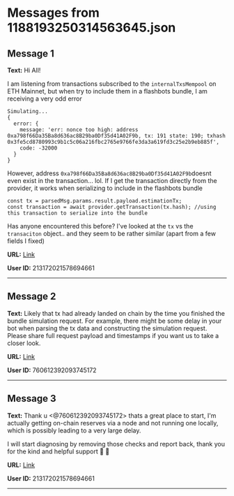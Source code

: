 # Messages from 1188193250314563645.json

## Message 1

**Text:** Hi All! 

I am listening from transactions subscribed to the `internalTxsMempool` on ETH Mainnet, but when try to include them in a flashbots bundle, I am receiving a very odd error 

```
Simulating...
{
  error: {
    message: 'err: nonce too high: address 0xa798f66Da35Ba8d636ac8B29ba0Df35d41A02F9b, tx: 191 state: 190; txhash 0x3fe5cd8780993c9b1c5c06a216fbc2765e9766fe3da3a619fd3c25e2b9eb885f',
    code: -32000
  }
}
```

However, address `0xa798f66Da35Ba8d636ac8B29ba0Df35d41A02F9b`doesnt even exist in the transaction... lol. If I get the transaction directly from the provider, it works when serializing to include in the flashbots bundle

```
const tx = parsedMsg.params.result.payload.estimationTx;
const transaction = await provider.getTransaction(tx.hash); //using this transaction to serialize into the bundle 
```

Has anyone encountered this before? I've looked at the `tx` vs the `transaciton` object.. and they seem to be rather similar (apart from a few fields I fixed)

**URL:** [Link](https://discord.com/channels/638409433860407300/638411171233398824/1188193250314563645)

**User ID:** 213172021578694661

---

## Message 2

**Text:** Likely that tx had already landed on chain by the time you finished the bundle simulation request. For example, there might be some delay in your bot when parsing the tx data and constructing the simulation request.
Please share full request payload and timestamps if you want us to take a closer look.

**URL:** [Link](https://discord.com/channels/638409433860407300/638411171233398824/1188310306867380304)

**User ID:** 760612392093745172

---

## Message 3

**Text:** Thank u <@760612392093745172> thats a great place to start, I'm actually getting on-chain reserves via a node and not running one locally, which is possibly leading to a very large delay. 

I will start diagnosing by removing those checks and report back, thank you for the kind and helpful support 🙂  🙏

**URL:** [Link](https://discord.com/channels/638409433860407300/638411171233398824/1188379016537837578)

**User ID:** 213172021578694661

---


